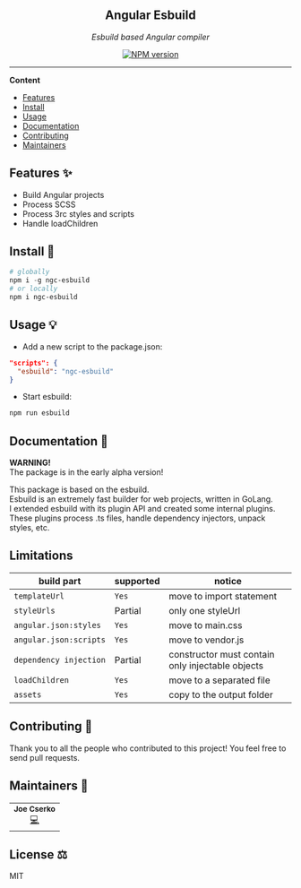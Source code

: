 <div align="center">
  <br>
  <p>
    <h2>Angular Esbuild</h2>
  </p>
  <p>
     <i>Esbuild based Angular compiler</i>
  </p>
  <p>

[![NPM version](https://img.shields.io/npm/v/ngc-esbuild?style=flat-square)](https://img.shields.io/npm/v/ngc-esbuild?style=flat-square)


  </p>
</div>

---

**Content**

* [Features](##features)
* [Install](##install)
* [Usage](##usage)
* [Documentation](##documentation)
* [Contributing](##contributing)
* [Maintainers](##maintainers)

## Features ✨
* Build Angular projects
* Process SCSS
* Process 3rc styles and scripts
* Handle loadChildren

## Install 🐙
```powershell
# globally
npm i -g ngc-esbuild
# or locally
npm i ngc-esbuild
```

## Usage 💡
* Add a new script to the package.json:
```json
"scripts": {
  "esbuild": "ngc-esbuild"
}
```
* Start esbuild:
```powershell
npm run esbuild
```

## Documentation 📄
__WARNING!__  
The package is in the early alpha version!  

This package is based on the esbuild.  
Esbuild is an extremely fast builder for web projects, written in GoLang.  
I extended esbuild with its plugin API and created some internal plugins.  
These plugins process .ts files, handle dependency injectors, unpack styles, etc.

## Limitations
| build part | supported | notice |
| --- | --- | --- |
| `templateUrl` | `Yes` | move to import statement |
| `styleUrls` | Partial | only one styleUrl |
| `angular.json:styles` | `Yes` | move to main.css |
| `angular.json:scripts` | `Yes` | move to vendor.js |
| `dependency injection` | Partial | constructor must contain only injectable objects |
| `loadChildren` | `Yes` | move to a separated file |
| `assets` | `Yes` | copy to the output folder |


## Contributing 🍰

Thank you to all the people who contributed to this project!
You feel free to send pull requests.

## Maintainers 👷
<table>
  <tr>
    <td align="center">
        <sub><b>Joe Cserko</b></sub>
        <br>
        <a href="#" title="Code">💻</a>
    </td>
  </tr>
</table>

## License ⚖️
MIT
